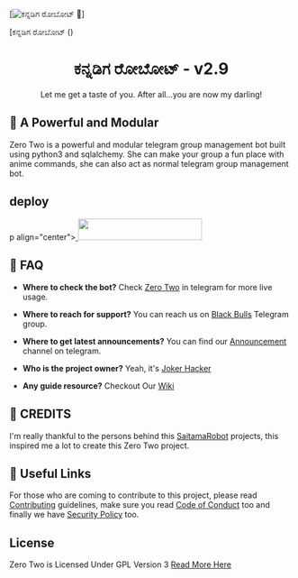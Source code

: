 
[![ಕನ್ನಡಿಗ ರೋಬೋಟ್ 🤖](https://telegra.ph/file/b5aeec31f0f2919704c93.jpg)]



[ಕನ್ನಡಿಗ ರೋಬೋಟ್ ()

<center>
  <h1> 
    ಕನ್ನಡಿಗ ರೋಬೋಟ್ - v2.9
  </h1>
</center>

<p>
  <center>
    Let me get a taste of you. After all...you are now my darling!
  </center>
</p>

## 🤖 A Powerful and Modular

Zero Two is a powerful and modular telegram group management bot built using python3 and sqlalchemy. She can make your group a fun place with anime commands, she can also act as normal telegram group management bot.

## deploy

 p align="center"><a href="https://dashboard.heroku.com/new?template=https://github.com/MR-AGORA/Kannadigabot"> <img src="https://img.shields.io/badge/Deploy%20On%20Heroku-black?style=for-the-badge&logo=heroku" width="220" height="38.45"/></a></p>

## 🔎 FAQ

* **Where to check the bot?**
  Check [Zero Two](https://t.me/joker_zero_two_bot) in telegram for more live usage.

* **Where to reach for support?**
  You can reach us on [Black Bulls](https://t.me/blackbulls_support) Telegram group.

* **Where to get latest announcements?**
  You can find our [Announcement](https://t.me/blackbull_bots) channel on telegram.

* **Who is the project owner?**
  Yeah, it's [Joker Hacker](https://t.me/kishoreee)

* **Any guide resource?**
  Checkout Our  [Wiki](https://github.com/Black-Bulls-Bots/zerotwobot/wiki)
  
## 💛 CREDITS

I'm really thankful to the persons behind this [SaitamaRobot](https://github.com/AnimeKaizoku/SaitamaRobot) projects, this inspired me a lot to create this Zero Two project.

## 🔗 Useful Links
For those who are coming to contribute to this project, please read [Contributing](https://github.com/Black-Bulls-Bots/zerotwobot/blob/main/CONTRIBUTING.md) guidelines, make sure you read [Code of Conduct](https://github.com/Black-Bulls-Bots/zerotwobot/blob/main/CODE_OF_CONDUCT.md) too and finally we have [Security Policy](https://github.com/Black-Bulls-Bots/zerotwobot/blob/main/SECURITY.md) too.


## License
Zero Two is Licensed Under GPL Version 3 [Read More Here](https://github.com/Black-Bulls-Bots/zerotwobot/blob/main/LICENSE)
 
